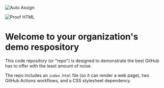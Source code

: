 ![Auto Assign](https://github.com/ChunCheonChuCheon/demo-repository/actions/workflows/auto-assign.yml/badge.svg)

![Proof HTML](https://github.com/ChunCheonChuCheon/demo-repository/actions/workflows/proof-html.yml/badge.svg)

# Welcome to your organization's demo respository
This code repository (or "repo") is designed to demonstrate the best GitHub has to offer with the least amount of noise.

The repo includes an `index.html` file (so it can render a web page), two GitHub Actions workflows, and a CSS stylesheet dependency.
